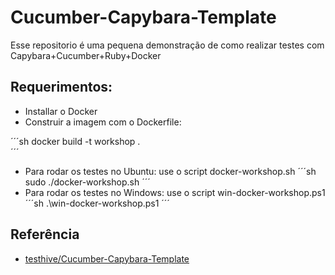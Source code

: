 # Cucumber-Capybara-Template

Esse repositorio é uma pequena demonstração de como realizar testes com Capybara+Cucumber+Ruby+Docker

Requerimentos:
-------------
* Installar o Docker
* Construir a imagem com o Dockerfile: 

´´´sh
docker build -t workshop .  
´´´
* Para rodar os testes no Ubuntu: use o script docker-workshop.sh
´´´sh
sudo ./docker-workshop.sh
´´´
* Para rodar os testes no Windows: use o script win-docker-workshop.ps1
´´´sh
.\win-docker-workshop.ps1
´´´

## Referência 
* [testhive/Cucumber-Capybara-Template](https://github.com/testhive/Cucumber-Capybara-Template)

